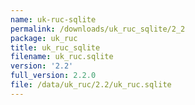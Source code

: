 ```yaml
---
name: uk-ruc-sqlite
permalink: /downloads/uk_ruc_sqlite/2_2
package: uk_ruc
title: uk_ruc_sqlite
filename: uk_ruc.sqlite
version: '2.2'
full_version: 2.2.0
file: /data/uk_ruc/2.2/uk_ruc.sqlite
---
```


